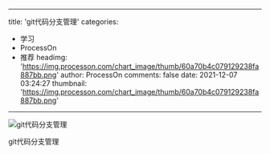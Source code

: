 
---
title: 'git代码分支管理'
categories: 
 - 学习
 - ProcessOn
 - 推荐
headimg: 'https://img.processon.com/chart_image/thumb/60a70b4c079129238fa887bb.png'
author: ProcessOn
comments: false
date: 2021-12-07 03:24:27
thumbnail: 'https://img.processon.com/chart_image/thumb/60a70b4c079129238fa887bb.png'
---

<div>   
<img class="thumb" alt="git代码分支管理" src="https://img.processon.com/chart_image/thumb/60a70b4c079129238fa887bb.png" referrerpolicy="no-referrer">
<p>git代码分支管理</p>  
</div>
            